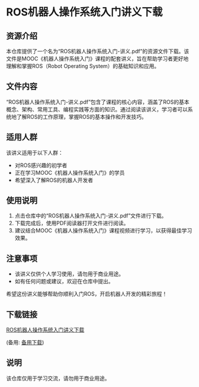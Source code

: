 # ROS机器人操作系统入门讲义下载

## 资源介绍

本仓库提供了一个名为“ROS机器人操作系统入门-讲义.pdf”的资源文件下载。该文件是MOOC《机器人操作系统入门》课程的配套讲义，旨在帮助学习者更好地理解和掌握ROS（Robot Operating System）的基础知识和应用。

## 文件内容

“ROS机器人操作系统入门-讲义.pdf”包含了课程的核心内容，涵盖了ROS的基本概念、架构、常用工具、编程实践等方面的知识。通过阅读该讲义，学习者可以系统地了解ROS的工作原理，掌握ROS的基本操作和开发技巧。

## 适用人群

该讲义适用于以下人群：

- 对ROS感兴趣的初学者
- 正在学习MOOC《机器人操作系统入门》的学员
- 希望深入了解ROS的机器人开发者

## 使用说明

1. 点击仓库中的“ROS机器人操作系统入门-讲义.pdf”文件进行下载。
2. 下载完成后，使用PDF阅读器打开文件进行阅读。
3. 建议结合MOOC《机器人操作系统入门》课程视频进行学习，以获得最佳学习效果。

## 注意事项

- 该讲义仅供个人学习使用，请勿用于商业用途。
- 如有任何问题或建议，欢迎在仓库中提出。

希望这份讲义能够帮助你顺利入门ROS，开启机器人开发的精彩旅程！

## 下载链接
[ROS机器人操作系统入门讲义下载](https://pan.quark.cn/s/dc0d5273c6e7) 

(备用: [备用下载](https://pan.baidu.com/s/1Se21FVvQUcREAw7fGMYX8g?pwd=1234))

## 说明

该仓库仅用于学习交流，请勿用于商业用途。
